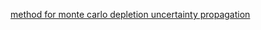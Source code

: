 [method for monte carlo depletion uncertainty propagation](https://github.com/aslakstubsgaard/depletion-uncertainty-propagation/blob/main/depletion-uncertainty-propagation.pdf)

